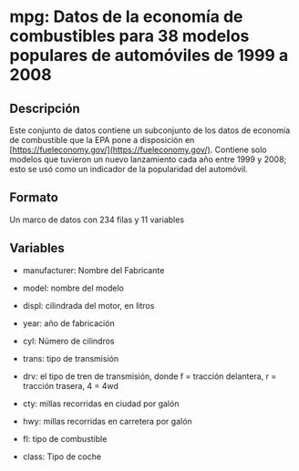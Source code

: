 
# mpg: Datos de la economía de combustibles para 38 modelos populares de automóviles de 1999 a 2008

## Descripción

Este conjunto de datos contiene un subconjunto de los datos de economía de combustible que la EPA pone a disposición en [https://fueleconomy.gov/](https://fueleconomy.gov/). Contiene solo modelos que tuvieron un nuevo lanzamiento cada año entre 1999 y 2008; esto se usó como un indicador de la popularidad del automóvil.

## Formato

Un marco de datos con 234 filas y 11 variables

## Variables

- manufacturer: Nombre del Fabricante

- model: nombre del modelo

- displ: cilindrada del motor, en litros

- year: año de fabricación

- cyl: Número de cilindros

- trans: tipo de transmisión

- drv: el tipo de tren de transmisión, donde f = tracción delantera, r = tracción trasera, 4 = 4wd

- cty: millas recorridas en ciudad por galón

- hwy: millas recorridas en carretera por galón

- fl: tipo de combustible

- class: Tipo de coche
